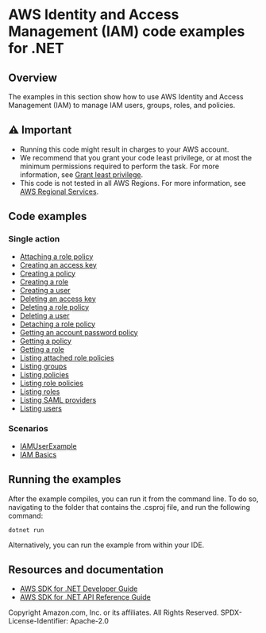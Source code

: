 # AWS Identity and Access Management (IAM) code examples for .NET

## Overview

The examples in this section show how to use AWS Identity and Access Management (IAM) to manage IAM users, groups, roles, and policies.

## ⚠️ Important

- Running this code might result in charges to your AWS account. 
- We recommend that you grant your code least privilege, or at most the minimum
  permissions required to perform the task. For more information, see
  [Grant least privilege](https://docs.aws.amazon.com/IAM/latest/UserGuide/best-practices.html#grant-least-privilege). 
- This code is not tested in all AWS Regions. For more information, see 
  [AWS Regional Services](https://aws.amazon.com/about-aws/global-infrastructure/regional-product-services/).


## Code examples

### Single action

- [Attaching a role policy](AttachRolePolicyExample/AttachRolePolicyExample/)
- [Creating an access key](CreateAccessKeyExample/CreateAccessKeyExample/)
- [Creating a policy](CreatePolicyExample/)
- [Creating a role](CreateRoleExample/)
- [Creating a user](CreateUserExample/)
- [Deleting an access key](DeleteAccessKeyExample/)
- [Deleting a role policy](DeleteRolePolicyExample/)
- [Deleting a user](DeleteUserExample/)
- [Detaching a role policy](DetachRolePolicyExample/)
- [Getting an account password policy](GetAccountPasswordPolicyExample/)
- [Getting a policy](GetPolicyExample/)
- [Getting a role](GetRoleExample/)
- [Listing attached role policies](ListAttachedRolePoliciesExample/)
- [Listing groups](ListGroupsExample/)
- [Listing policies](ListPoliciesExample/)
- [Listing role policies](ListRolePoliciesExample/)
- [Listing roles](ListRolesExample/)
- [Listing SAML providers](ListSAMLProvidersExample/)
- [Listing users](ListUsersExample/)

### Scenarios

- [IAMUserExample](IAMUserExample/IAMUserExample/)
- [IAM Basics](IAM_Basics_Scenario/)

## Running the examples

After the example compiles, you can run it from the command line. To do so,
navigating to the folder that contains the .csproj file, and run the following
command:

```
dotnet run
```

Alternatively, you can run the example from within your IDE.

## Resources and documentation

- [AWS SDK for .NET Developer Guide](https://docs.aws.amazon.com/sdk-for-net/v3/developer-guide/welcome.html)
- [AWS SDK for .NET API Reference Guide](https://docs.aws.amazon.com/sdkfornet/v3/apidocs/index.html)

Copyright Amazon.com, Inc. or its affiliates. All Rights Reserved. SPDX-License-Identifier: Apache-2.0

